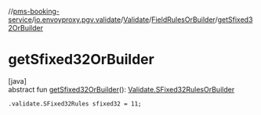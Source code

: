 //[pms-booking-service](../../../../index.md)/[io.envoyproxy.pgv.validate](../../index.md)/[Validate](../index.md)/[FieldRulesOrBuilder](index.md)/[getSfixed32OrBuilder](get-sfixed32-or-builder.md)

# getSfixed32OrBuilder

[java]\
abstract fun [getSfixed32OrBuilder](get-sfixed32-or-builder.md)(): [Validate.SFixed32RulesOrBuilder](../-s-fixed32-rules-or-builder/index.md)

`.validate.SFixed32Rules sfixed32 = 11;`